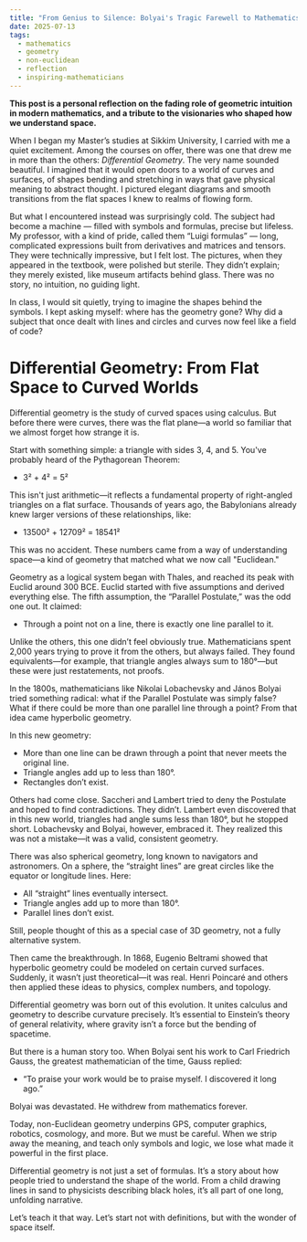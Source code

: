```yaml
---
title: "From Genius to Silence: Bolyai's Tragic Farewell to Mathematics"
date: 2025-07-13
tags:
  - mathematics
  - geometry
  - non-euclidean
  - reflection
  - inspiring-mathematicians
---
```


**This post is a personal reflection on the fading role of geometric intuition in modern mathematics, and a tribute to the visionaries who shaped how we understand space.**

When I began my Master’s studies at Sikkim University, I carried with me a quiet excitement. Among the courses on offer, there was one that drew me in more than the others: *Differential Geometry*. The very name sounded beautiful. I imagined that it would open doors to a world of curves and surfaces, of shapes bending and stretching in ways that gave physical meaning to abstract thought. I pictured elegant diagrams and smooth transitions from the flat spaces I knew to realms of flowing form. 

But what I encountered instead was surprisingly cold. The subject had become a machine — filled with symbols and formulas, precise but lifeless. My professor, with a kind of pride, called them “Luigi formulas” — long, complicated expressions built from derivatives and matrices and tensors. They were technically impressive, but I felt lost. The pictures, when they appeared in the textbook, were polished but sterile. They didn’t explain; they merely existed, like museum artifacts behind glass. There was no story, no intuition, no guiding light.

In class, I would sit quietly, trying to imagine the shapes behind the symbols. I kept asking myself: where has the geometry gone? Why did a subject that once dealt with lines and circles and curves now feel like a field of code?


# Differential Geometry: From Flat Space to Curved Worlds

Differential geometry is the study of curved spaces using calculus. But before there were curves, there was the flat plane—a world so familiar that we almost forget how strange it is.

Start with something simple: a triangle with sides 3, 4, and 5. You've probably heard of the Pythagorean Theorem:

- 3² + 4² = 5²

This isn't just arithmetic—it reflects a fundamental property of right-angled triangles on a flat surface. Thousands of years ago, the Babylonians already knew larger versions of these relationships, like:

- 13500² + 12709² = 18541²

This was no accident. These numbers came from a way of understanding space—a kind of geometry that matched what we now call "Euclidean."

Geometry as a logical system began with Thales, and reached its peak with Euclid around 300 BCE. Euclid started with five assumptions and derived everything else. The fifth assumption, the “Parallel Postulate,” was the odd one out. It claimed:

- Through a point not on a line, there is exactly one line parallel to it.

Unlike the others, this one didn’t feel obviously true. Mathematicians spent 2,000 years trying to prove it from the others, but always failed. They found equivalents—for example, that triangle angles always sum to 180°—but these were just restatements, not proofs.

In the 1800s, mathematicians like Nikolai Lobachevsky and János Bolyai tried something radical: what if the Parallel Postulate was simply false? What if there could be more than one parallel line through a point? From that idea came hyperbolic geometry.

In this new geometry:

- More than one line can be drawn through a point that never meets the original line.
- Triangle angles add up to less than 180°.
- Rectangles don’t exist.

Others had come close. Saccheri and Lambert tried to deny the Postulate and hoped to find contradictions. They didn’t. Lambert even discovered that in this new world, triangles had angle sums less than 180°, but he stopped short. Lobachevsky and Bolyai, however, embraced it. They realized this was not a mistake—it was a valid, consistent geometry.

There was also spherical geometry, long known to navigators and astronomers. On a sphere, the “straight lines” are great circles like the equator or longitude lines. Here:

- All “straight” lines eventually intersect.
- Triangle angles add up to more than 180°.
- Parallel lines don’t exist.

Still, people thought of this as a special case of 3D geometry, not a fully alternative system.

Then came the breakthrough. In 1868, Eugenio Beltrami showed that hyperbolic geometry could be modeled on certain curved surfaces. Suddenly, it wasn’t just theoretical—it was real. Henri Poincaré and others then applied these ideas to physics, complex numbers, and topology.

Differential geometry was born out of this evolution. It unites calculus and geometry to describe curvature precisely. It’s essential to Einstein’s theory of general relativity, where gravity isn’t a force but the bending of spacetime.

But there is a human story too. When Bolyai sent his work to Carl Friedrich Gauss, the greatest mathematician of the time, Gauss replied:

- “To praise your work would be to praise myself. I discovered it long ago.”

Bolyai was devastated. He withdrew from mathematics forever.

Today, non-Euclidean geometry underpins GPS, computer graphics, robotics, cosmology, and more. But we must be careful. When we strip away the meaning, and teach only symbols and logic, we lose what made it powerful in the first place.

Differential geometry is not just a set of formulas. It’s a story about how people tried to understand the shape of the world. From a child drawing lines in sand to physicists describing black holes, it’s all part of one long, unfolding narrative.

Let’s teach it that way. Let’s start not with definitions, but with the wonder of space itself.
